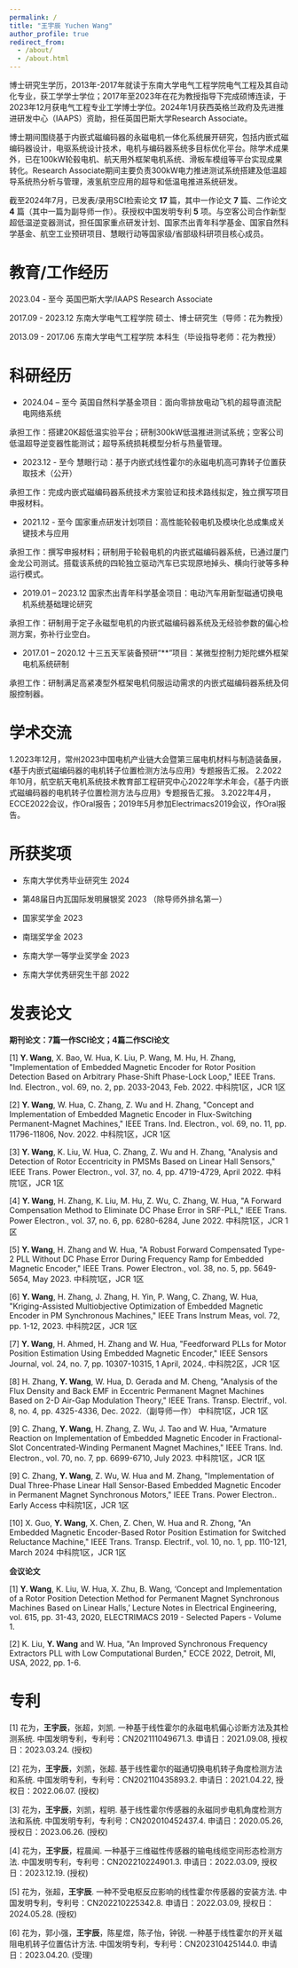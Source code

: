 ```yaml
---
permalink: /
title: "王宇辰 Yuchen Wang"
author_profile: true
redirect_from: 
  - /about/
  - /about.html
---
```

博士研究生学历，2013年-2017年就读于东南大学电气工程学院电气工程及其自动化专业，获工学学士学位；2017年至2023年在花为教授指导下完成硕博连读，于2023年12月获电气工程专业工学博士学位。2024年1月获西英格兰政府及先进推进研发中心（IAAPS）资助，担任英国巴斯大学Research Associate。

博士期间围绕基于内嵌式磁编码器的永磁电机一体化系统展开研究，包括内嵌式磁编码器设计，电驱系统设计技术，电机与编码器系统多目标优化平台。除学术成果外，已在100kW轮毂电机、航天用外框架电机系统、滑板车模组等平台实现成果转化。Research Associate期间主要负责300kW电力推进测试系统搭建及低温超导系统热分析与管理，液氢航空应用的超导和低温电推进系统研发。

截至2024年7月，已发表/录用SCI检索论文 **17** 篇，其中一作论文 **7** 篇、二作论文 **4** 篇（其中一篇为副导师一作）。获授权中国发明专利 **5** 项。与空客公司合作新型超低温逆变器测试，担任国家重点研发计划、国家杰出青年科学基金、国家自然科学基金、航空工业预研项目、慧眼行动等国家级/省部级科研项目核心成员。


教育/工作经历
======
2023.04 - 至今				英国巴斯大学/IAAPS					Research Associate

2017.09 - 2023.12			东南大学电气工程学院				硕士、博士研究生（导师：花为教授）

2013.09 - 2017.06			东南大学电气工程学院				本科生（毕设指导老师：花为教授）


科研经历
======
* 2024.04 – 至今		英国自然科学基金项目：面向零排放电动飞机的超导直流配电网络系统

承担工作：搭建20K超低温实验平台；研制300kW低温推进测试系统；空客公司低温超导逆变器性能测试；超导系统损耗模型分析与热量管理。

* 2023.12 - 至今  	慧眼行动：基于内嵌式线性霍尔的永磁电机高可靠转子位置获取技术（公开）

承担工作：完成内嵌式磁编码器系统技术方案验证和技术路线拟定，独立撰写项目申报材料。

* 2021.12 - 至今  	国家重点研发计划项目：高性能轮毂电机及模块化总成集成关键技术与应用

承担工作：撰写申报材料；研制用于轮毂电机的内嵌式磁编码器系统，已通过厦门金龙公司测试。搭载该系统的四轮独立驱动汽车已实现原地掉头、横向行驶等多种运行模式。

* 2019.01 – 2023.12	国家杰出青年科学基金项目：电动汽车用新型磁通切换电机系统基础理论研究

承担工作：研制用于定子永磁型电机的内嵌式磁编码器系统及无经验参数的偏心检测方案，弥补行业空白。

* 2017.01 – 2020.12	十三五天军装备预研“**”项目：某微型控制力矩陀螺外框架电机系统研制

承担工作：研制满足高紧凑型外框架电机伺服运动需求的内嵌式磁编码器系统及伺服控制器。


学术交流
======
1.2023年12月，常州2023中国电机产业链大会暨第三届电机材料与制造装备展，《基于内嵌式磁编码器的电机转子位置检测方法与应用》专题报告汇报。
2.2022年10月，航空航天电机系统技术教育部工程研究中心2022年学术年会，《基于内嵌式磁编码器的电机转子位置检测方法与应用》专题报告汇报。
3.2022年4月，ECCE2022会议，作Oral报告；2019年5月参加Electrimacs2019会议，作Oral报告。

 
所获奖项
======
* 东南大学优秀毕业研究生		    2024

* 第48届日内瓦国际发明展银奖		2023 （除导师外排名第一）

* 国家奖学金					          2023

* 南瑞奖学金					          2023

* 东南大学一等学业奖学金			  2023

* 东南大学优秀研究生干部			  2022


发表论文
======
**期刊论文：7篇一作SCI论文；4篇二作SCI论文**

[1]	**Y. Wang**, X. Bao, W. Hua, K. Liu, P. Wang, M. Hu, H. Zhang, "Implementation of Embedded Magnetic Encoder for Rotor Position Detection Based on Arbitrary Phase-Shift Phase-Lock Loop," IEEE Trans. Ind. Electron., vol. 69, no. 2, pp. 2033-2043, Feb. 2022.	中科院1区，JCR 1区

[2]	**Y. Wang**, W. Hua, C. Zhang, Z. Wu and H. Zhang, "Concept and Implementation of Embedded Magnetic Encoder in Flux-Switching Permanent-Magnet Machines," IEEE Trans. Ind. Electron., vol. 69, no. 11, pp. 11796-11806, Nov. 2022.	中科院1区，JCR 1区

[3]	**Y. Wang**, K. Liu, W. Hua, C. Zhang, Z. Wu and H. Zhang, "Analysis and Detection of Rotor Eccentricity in PMSMs Based on Linear Hall Sensors," IEEE Trans. Power Electron., vol. 37, no. 4, pp. 4719-4729, April 2022.	中科院1区，JCR 1区

[4]	**Y. Wang**, H. Zhang, K. Liu, M. Hu, Z. Wu, C. Zhang, W. Hua, "A Forward Compensation Method to Eliminate DC Phase Error in SRF-PLL," IEEE Trans. Power Electron., vol. 37, no. 6, pp. 6280-6284, June 2022.	中科院1区，JCR 1区

[5]	**Y. Wang**, H. Zhang and W. Hua, "A Robust Forward Compensated Type-2 PLL Without DC Phase Error During Frequency Ramp for Embedded Magnetic Encoder," IEEE Trans. Power Electron., vol. 38, no. 5, pp. 5649-5654, May 2023.	中科院1区，JCR 1区

[6]	**Y. Wang**, H. Zhang, J. Zhang, H. Yin, P. Wang, C. Zhang, W. Hua, "Kriging-Assisted Multiobjective Optimization of Embedded Magnetic Encoder in PM Synchronous Machines," IEEE Trans Instrum Meas, vol. 72, pp. 1-12, 2023.	中科院2区，JCR 1区

[7]	**Y. Wang**, H. Ahmed, H. Zhang and W. Hua, "Feedforward PLLs for Motor Position Estimation Using Embedded Magnetic Encoder," IEEE Sensors Journal, vol. 24, no. 7, pp. 10307-10315, 1 April, 2024,.	中科院2区，JCR 1区

[8]	H. Zhang, **Y. Wang**, W. Hua, D. Gerada and M. Cheng, "Analysis of the Flux Density and Back EMF in Eccentric Permanent Magnet Machines Based on 2-D Air-Gap Modulation Theory," IEEE Trans. Transp. Electrif., vol. 8, no. 4, pp. 4325-4336, Dec. 2022.（副导师一作）	中科院1区，JCR 1区

[9]	C. Zhang, **Y. Wang**, H. Zhang, Z. Wu, J. Tao and W. Hua, "Armature Reaction on Implementation of Embedded Magnetic Encoder in Fractional-Slot Concentrated-Winding Permanent Magnet Machines," IEEE Trans. Ind. Electron., vol. 70, no. 7, pp. 6699-6710, July 2023.	中科院1区，JCR 1区

[9]	C. Zhang, **Y. Wang**, Z. Wu, W. Hua and M. Zhang, "Implementation of Dual Three-Phase Linear Hall Sensor-Based Embedded Magnetic Encoder in Permanent Magnet Synchronous Motors," IEEE Trans. Power Electron.. Early Access	中科院1区，JCR 1区

[10]	X. Guo, **Y. Wang**, X. Chen, Z. Chen, W. Hua and R. Zhong, "An Embedded Magnetic Encoder-Based Rotor Position Estimation for Switched Reluctance Machine," IEEE Trans. Transp. Electrif., vol. 10, no. 1, pp. 110-121, March 2024	中科院1区，JCR 1区

**会议论文**

[1]	**Y. Wang**, K. Liu, W. Hua, X. Zhu, B. Wang, ‘Concept and Implementation of a Rotor Position Detection Method for Permanent Magnet Synchronous Machines Based on Linear Halls,’ Lecture Notes in Electrical Engineering, vol. 615, pp. 31-43, 2020, ELECTRIMACS 2019 - Selected Papers - Volume 1.

[2]	K. Liu, **Y. Wang** and W. Hua, "An Improved Synchronous Frequency Extractors PLL with Low Computational Burden," ECCE 2022, Detroit, MI, USA, 2022, pp. 1-6.


专利
======
[1]	花为，**王宇辰**，张超，刘凯. 一种基于线性霍尔的永磁电机偏心诊断方法及其检测系统. 中国发明专利，专利号：CN202111049671.3. 申请日：2021.09.08, 授权日：2023.03.24.	(授权)

[2]	花为，**王宇辰**，刘凯，张超. 基于线性霍尔的磁通切换电机转子角度检测方法和系统. 中国发明专利，专利号：CN202110435893.2. 申请日：2021.04.22, 授权日：2022.06.07.	(授权)

[3]	花为，**王宇辰**，刘凯，程明. 基于线性霍尔传感器的永磁同步电机角度检测方法和系统. 中国发明专利，专利号：CN202010452437.4. 申请日：2020.05.26, 授权日：2023.06.26.	(授权)

[4]	花为，**王宇辰**，程晨闻. 一种基于三维磁性传感器的输电线缆空间形态检测方法. 中国发明专利，专利号：CN202210224901.3. 申请日：2022.03.09, 授权日：2023.12.19.	(授权)

[5]	花为，张超，**王宇辰**. 一种不受电枢反应影响的线性霍尔传感器的安装方法. 中国发明专利，专利号：CN202210225342.8. 申请日：2022.03.09, 授权日：2024.05.28.	(授权)

[6]	花为，郭小强，**王宇辰**，陈星煜，陈子怡，钟锐. 一种基于线性霍尔的开关磁阻电机转子位置估计方法. 中国发明专利，专利号：CN202310425144.0. 申请日：2023.04.20.	(受理)
